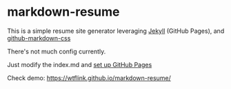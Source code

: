 # markdown-resume

This is a simple resume site generator leveraging [Jekyll](https://jekyllrb.com/) (GitHub Pages), and [github-markdown-css](https://github.com/sindresorhus/github-markdown-css)

There's not much config currently.

Just modify the index.md and [set up GitHub Pages](https://docs.github.com/en/pages/quickstart)

Check demo: https://wtflink.github.io/markdown-resume/